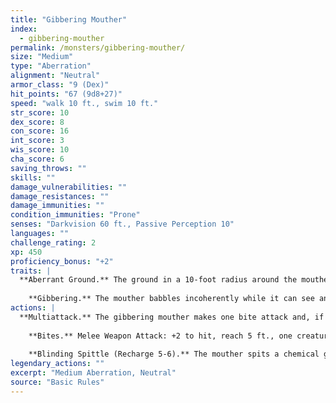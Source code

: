 ```yaml
---
title: "Gibbering Mouther"
index:
  - gibbering-mouther
permalink: /monsters/gibbering-mouther/
size: "Medium"
type: "Aberration"
alignment: "Neutral"
armor_class: "9 (Dex)"
hit_points: "67 (9d8+27)"
speed: "walk 10 ft., swim 10 ft."
str_score: 10
dex_score: 8
con_score: 16
int_score: 3
wis_score: 10
cha_score: 6
saving_throws: ""
skills: ""
damage_vulnerabilities: ""
damage_resistances: ""
damage_immunities: ""
condition_immunities: "Prone"
senses: "Darkvision 60 ft., Passive Perception 10"
languages: ""
challenge_rating: 2
xp: 450
proficiency_bonus: "+2"
traits: |
  **Aberrant Ground.** The ground in a 10-foot radius around the mouther is doughlike difficult terrain. Each creature that starts its turn in that area must succeed on a DC 10 Strength saving throw or have its speed reduced to 0 until the start of its next turn.
    
    **Gibbering.** The mouther babbles incoherently while it can see any creature and isn't incapacitated. Each creature that starts its turn within 20 feet of the mouther and can hear the gibbering must succeed on a DC 10 Wisdom saving throw. On a failure, the creature can't take reactions until the start of its next turn and rolls a d8 to determine what it does during its turn. On a 1 to 4, the creature does nothing. On a 5 or 6, the creature takes no action or bonus action and uses all its movement to move in a randomly determined direction. On a 7 or 8, the creature makes a melee attack against a randomly determined creature within its reach or does nothing if it can't make such an attack.
actions: |
  **Multiattack.** The gibbering mouther makes one bite attack and, if it can, uses its Blinding Spittle.
    
    **Bites.** Melee Weapon Attack: +2 to hit, reach 5 ft., one creature. Hit: 17 (5d6) piercing damage. If the target is Medium or smaller, it must succeed on a DC 10 Strength saving throw or be knocked prone. If the target is killed by this damage, it is absorbed into the mouther.
    
    **Blinding Spittle (Recharge 5-6).** The mouther spits a chemical glob at a point it can see within 15 feet of it. The glob explodes in a blinding flash of light on impact. Each creature within 5 feet of the flash must succeed on a DC 13 Dexterity saving throw or be blinded until the end of the mouther's next turn.  
legendary_actions: ""
excerpt: "Medium Aberration, Neutral"
source: "Basic Rules"
---
```

